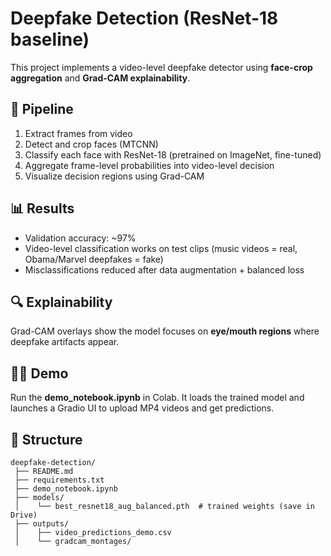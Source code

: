 # Deepfake Detection (ResNet-18 baseline)

This project implements a video-level deepfake detector using **face-crop aggregation** and **Grad-CAM explainability**.

## 🚀 Pipeline
1. Extract frames from video
2. Detect and crop faces (MTCNN)
3. Classify each face with ResNet-18 (pretrained on ImageNet, fine-tuned)
4. Aggregate frame-level probabilities into video-level decision
5. Visualize decision regions using Grad-CAM

## 📊 Results
- Validation accuracy: ~97%
- Video-level classification works on test clips (music videos = real, Obama/Marvel deepfakes = fake)
- Misclassifications reduced after data augmentation + balanced loss

## 🔍 Explainability
Grad-CAM overlays show the model focuses on **eye/mouth regions** where deepfake artifacts appear.

## 🧑‍💻 Demo
Run the **demo_notebook.ipynb** in Colab. It loads the trained model and launches a Gradio UI to upload MP4 videos and get predictions.

## 📂 Structure
```
deepfake-detection/
 ├── README.md
 ├── requirements.txt
 ├── demo_notebook.ipynb
 ├── models/
 │    └── best_resnet18_aug_balanced.pth  # trained weights (save in Drive)
 ├── outputs/
 │    ├── video_predictions_demo.csv
 │    └── gradcam_montages/
```
